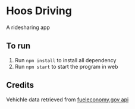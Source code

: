 # Hoos Driving

A ridesharing app

## To run
1. Run <code>npm install</code> to install all dependency
2. Run <code>npm start</code> to start the program in web

## Credits
Vehichle data retrieved from [fueleconomy.gov api](https://www.fueleconomy.gov/feg/ws/index.shtml)